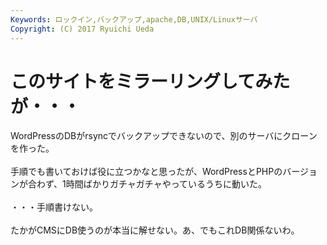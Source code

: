 ```yaml
---
Keywords: ロックイン,バックアップ,apache,DB,UNIX/Linuxサーバ
Copyright: (C) 2017 Ryuichi Ueda
---
```


# このサイトをミラーリングしてみたが・・・
WordPressのDBがrsyncでバックアップできないので、別のサーバにクローンを作った。<br />
<br />
手順でも書いておけば役に立つかなと思ったが、WordPressとPHPのバージョンが合わず、1時間ばかりガチャガチャやっているうちに動いた。<br />
<br />
・・・手順書けない。<br />
<br />
たかがCMSにDB使うのが本当に解せない。あ、でもこれDB関係ないわ。
